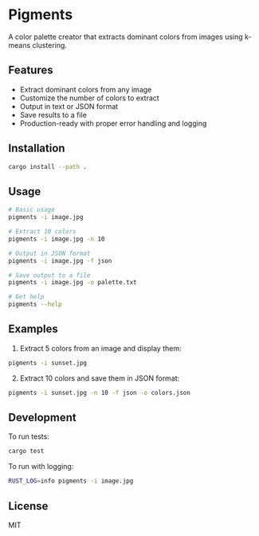 # Pigments

A color palette creator that extracts dominant colors from images using k-means clustering.

## Features

- Extract dominant colors from any image
- Customize the number of colors to extract
- Output in text or JSON format
- Save results to a file
- Production-ready with proper error handling and logging

## Installation

```bash
cargo install --path .
```

## Usage

```bash
# Basic usage
pigments -i image.jpg

# Extract 10 colors
pigments -i image.jpg -n 10

# Output in JSON format
pigments -i image.jpg -f json

# Save output to a file
pigments -i image.jpg -o palette.txt

# Get help
pigments --help
```

## Examples

1. Extract 5 colors from an image and display them:
```bash
pigments -i sunset.jpg
```

2. Extract 10 colors and save them in JSON format:
```bash
pigments -i sunset.jpg -n 10 -f json -o colors.json
```

## Development

To run tests:
```bash
cargo test
```

To run with logging:
```bash
RUST_LOG=info pigments -i image.jpg
```

## License

MIT
